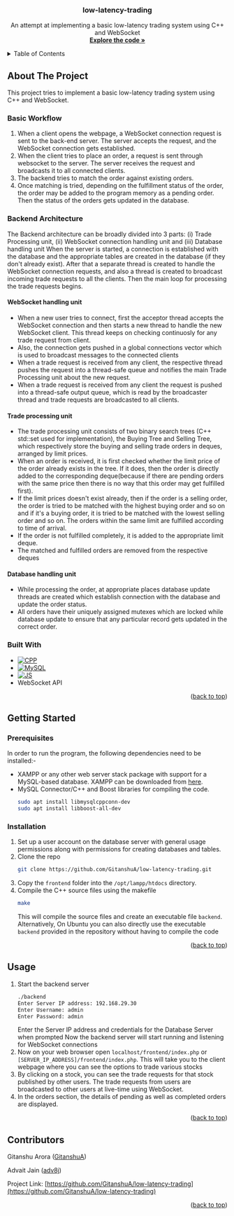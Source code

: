 <a name="readme-top"></a>

<!-- PROJECT LOGO -->
<br />
<div align="center">

<h3 align="center">low-latency-trading</h3>

  <p align="center">
    An attempt at implementing a basic low-latency trading system using C++ and WebSocket
    <br />
    <a href="https://github.com/GitanshuA/low-latency-trading"><strong>Explore the code »</strong></a>
    <br />
  </p>
</div>



<!-- TABLE OF CONTENTS -->
<details>
  <summary>Table of Contents</summary>
  <ol>
    <li>
      <a href="#about-the-project">About The Project</a>
      <ul>
        <li><a href="#built-with">Built With</a></li>
      </ul>
    </li>
    <li>
      <a href="#getting-started">Getting Started</a>
      <ul>
        <li><a href="#prerequisites">Prerequisites</a></li>
        <li><a href="#installation">Installation</a></li>
      </ul>
    </li>
    <li><a href="#usage">Usage</a></li>
    <li><a href="#contributors">Contributors</a></li>
  </ol>
</details>



<!-- ABOUT THE PROJECT -->
## About The Project

This project tries to implement a basic low-latency trading system using C++ and WebSocket.

### Basic Workflow
1. When a client opens the webpage, a WebSocket connection request is sent to the back-end server. The server accepts the request, and the WebSocket     connection gets established. 
2. When the client tries to place an order, a request is sent through websocket to the server. The server receives the request and broadcasts it to     all connected clients.
3. The backend tries to match the order against existing orders.
4. Once matching is tried, depending on the fulfillment status of the order, the order may be added to the program memory as a pending order. Then the status of the orders gets updated in the database.  

### Backend Architecture
The Backend architecture can be broadly divided into 3 parts: (i) Trade Processing unit, (ii) WebSocket connection handling unit and (iii) Database handling unit
When the server is started, a connection is established with the database and the appropriate tables are created in the database (if they don't already exist). After that a separate thread is created to handle the WebSocket connection requests, and also a thread is created to broadcast incoming trade requests to all the clients. Then the main loop for processing the trade requests begins.

#### WebSocket handling unit
* When a new user tries to connect, first the acceptor thread accepts the WebSocket connection and then starts a new thread to handle the new WebSocket client. This thread keeps on checking continuosly for any trade request from client.
* Also, the connection gets pushed in a global connections vector which is used to broadcast messages to the connected clients
* When a trade request is received from any client, the respective thread pushes the request into a thread-safe queue and notifies the main Trade Processing unit about the new request.
* When a trade request is received from any client the request is pushed into a thread-safe output queue, which is read by the broadcaster thread and trade requests are broadcasted to all clients.

#### Trade processing unit
* The trade processing unit consists of two binary search trees (C++ std::set used for implementation), the Buying Tree and Selling Tree, which respectively store the buying and selling trade orders in deques, arranged by limit prices.
* When an order is received, it is first checked whether the limit price of the order already exists in the tree. If it does, then the order is directly added to the corresponding deque(because if there are pending orders with the same price then there is no way that this order may get fulfilled first).
* If the limit prices doesn't exist already, then if the order is a selling order, the order is tried to be matched with the highest buying order and so on and if it's a buying order, it is tried to be matched with the lowest selling order and so on. The orders within the same limit are fulfilled according to time of arrival.
* If the order is not fulfilled completely, it is added to the appropriate limit deque.
* The matched and fulfilled orders are removed from the respective deques

#### Database handling unit
* While processing the order, at appropriate places database update threads are created which establish connection with the database and update the order status.
* All orders have their uniquely assigned mutexes which are locked while database update to ensure that any particular record gets updated in the correct order.


### Built With

* [![CPP][cpp_img]][cpp_url]
* [![MySQL][mysql_img]][mysql_url]
* [![JS][js_img]][js_url]
* WebSocket API

<p align="right">(<a href="#readme-top">back to top</a>)</p>



<!-- GETTING STARTED -->
## Getting Started

### Prerequisites

In order to run the program, the following dependencies need to be installed:-
* XAMPP or any other web server stack package with support for a MySQL-based database. XAMPP can be downloaded from [here](https://www.apachefriends.org/download.html).
* MySQL Connector/C++ and Boost libraries for compiling the code.
  ```sh
  sudo apt install libmysqlcppconn-dev
  sudo apt install libboost-all-dev
  ```

### Installation

1. Set up a user account on the database server with general usage permissions along with permissions for creating databases and tables.
2. Clone the repo
   ```sh
   git clone https://github.com/GitanshuA/low-latency-trading.git
   ```
3. Copy the `frontend` folder into the `/opt/lampp/htdocs` directory.
4. Compile the C++ source files using the makefile
   ```sh
   make
   ```
   This will compile the source files and create an executable file `backend`.
   Alternatively, On Ubuntu you can also directly use the executable `backend` provided in the repository without having to compile the code
<p align="right">(<a href="#readme-top">back to top</a>)</p>



<!-- USAGE EXAMPLES -->
## Usage

1. Start the backend server
   ```sh
   ./backend
   Enter Server IP address: 192.168.29.30
   Enter Username: admin
   Enter Password: admin
   ```
   Enter the Server IP address and credentials for the Database Server when prompted
   Now the backend server will start running and listening for WebSocket connections
2. Now on your web browser open `localhost/frontend/index.php` or `[SERVER_IP_ADDRESS]/frontend/index.php`. This will take you to the client webpage where you can see 
   the options to trade various stocks
3. By clicking on a stock, you can see the trade requests for that stock published by other users. The trade requests from users are broadcasted to     other users at live-time using WebSocket.
4. In the orders section, the details of pending as well as completed orders are displayed.  

<p align="right">(<a href="#readme-top">back to top</a>)</p>

<!-- CONTACT -->
## Contributors

Gitanshu Arora ([GitanshuA](https://github.com/GitanshuA))

Advait Jain ([adv8j](https://github.com/adv8j))

Project Link: [https://github.com/GitanshuA/low-latency-trading](https://github.com/GitanshuA/low-latency-trading)

<p align="right">(<a href="#readme-top">back to top</a>)</p>

[cpp_img]: https://img.shields.io/badge/C++-00599C?style=flat-square&logo=C%2B%2B&logoColor=white
[cpp_url]: https://isocpp.org/
[mysql_img]: https://img.shields.io/badge/mysql-%2300f.svg?style=for-the-badge&logo=mysql&logoColor=white
[mysql_url]: https://www.mysql.com/
[js_img]: https://img.shields.io/badge/javascript-%23323330.svg?style=for-the-badge&logo=javascript&logoColor=%23F7DF1E
[js_url]: https://developer.mozilla.org/en/JavaScript
